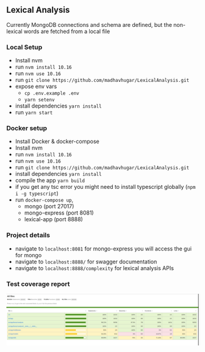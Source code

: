 ## Lexical Analysis

Currently MongoDB connections and schema are defined, but the non-lexical words are fetched from a local file

### Local Setup

- Install nvm
- run `nvm install 10.16`
- run `nvm use 10.16`
- run `git clone https://github.com/madhavhugar/LexicalAnalysis.git`
- expose env vars 
  - `cp .env.example .env`
  - `yarn setenv`
- install dependencies `yarn install`
- run `yarn start`

### Docker setup

- Install Docker & docker-compose
- Install nvm
- run `nvm install 10.16`
- run `nvm use 10.16`
- run `git clone https://github.com/madhavhugar/LexicalAnalysis.git`
- install dependencies `yarn install`
- compile the app `yarn build`
- if you get any tsc error you might need to install typescript globally (`npm i -g typescript`)
- run `docker-compose up`, 
  - mongo (port 27017)
  - mongo-express (port 8081)
  - lexical-app (port 8888)

### Project details

- navigate to `localhost:8081` for mongo-express you will access the gui for mongo
- navigate to `localhost:8888/` for swagger documentation
- navigate to `localhost:8888/complexity` for lexical analysis APIs


### Test coverage report

![alt](./coverage-report.png)
